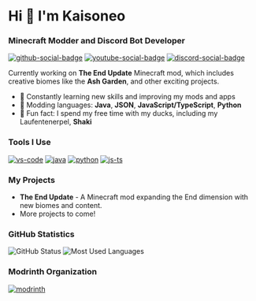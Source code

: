 # Hi 👋 I'm Kaisoneo

### Minecraft Modder and Discord Bot Developer

[![github-social-badge](https://img.shields.io/github/stars/Kaisoneo?style=for-the-badge&logo=github&logoColor=%23ffffff&label=GitHub&labelColor=%234b0082&color=%231f1f1f&link=https%3A%2F%2Fgithub.com%2FKaisoneo)](https://github.com/Kaisoneo)
[![youtube-social-badge](https://img.shields.io/youtube/channel/subscribers/UC7DdmXgZY6xBt352O7xME7A?style=for-the-badge&logo=youtube&logoColor=%23ffffff&label=YouTube&labelColor=%234b0082&color=%231f1f1f&link=https%3A%2F%2Fyoutube.com%2F%40kaisode%3Fsi%3D-akqU2LLdCHg3z-D)](https://youtube.com/@kaisode?si=-akqU2LLdCHg3z-D)
[![discord-social-badge](https://img.shields.io/discord/1289901579339698187?style=for-the-badge&logo=Discord&logoColor=%23ffffff&label=Discord&labelColor=%234b0082&color=%231f1f1f&link=https%3A%2F%2Fdiscord.gg%2FAQmdSpcYGc)](https://discord.gg/AQmdSpcYGc)

Currently working on **The End Update** Minecraft mod, which includes creative biomes like the **Ash Garden**, and other exciting projects.

- 🌱 Constantly learning new skills and improving my mods and apps
- 🔨 Modding languages: **Java**, **JSON**, **JavaScript/TypeScript**, **Python**
- 🦆 Fun fact: I spend my free time with my ducks, including my Laufentenerpel, **Shaki**

### Tools I Use

[![vs-code](https://camo.githubusercontent.com/117d2358c2e3294a00b5baa6408372971a7e0164ae0a6a8e526fa49821799062/68747470733a2f2f6c69656f6e73747564696f732e6769746875622e696f2f6173736574732f76312f62616467652f636f6d706163742d6d696e696d616c2f7376672f7673636f6469756d2e737667)](https://code.visualstudio.com/)
[![java](https://cdn.jsdelivr.net/npm/@intergrav/devins-badges@3/assets/compact-minimal/built-with/java_vector.svg)](https://www.java.com/en/)
[![python](https://cdn.jsdelivr.net/npm/@intergrav/devins-badges@3/assets/compact-minimal/built-with/python_vector.svg)](https://www.python.org/)
[![js-ts](https://cdn.jsdelivr.net/npm/@intergrav/devins-badges@3/assets/compact-minimal/built-with/javascript_vector.svg)](https://www.javascript.com/)

### My Projects

- **The End Update** - A Minecraft mod expanding the End dimension with new biomes and content.
- More projects to come!

### GitHub Statistics

![GitHub Status](https://github-readme-stats.vercel.app/api?username=Kaisoneo&show_icons=true&locale=en&title_color=4b0082&bg_color=11111d&text_color=ffffff&icon_color=4b0082&border_color=000)
![Most Used Languages](https://github-readme-stats.vercel.app/api/top-langs?username=Kaisoneo&locale=en&layout=compact&title_color=4b0082&bg_color=11111d&text_color=ffffff&icon_color=4b0082&border_color=000)

### Modrinth Organization

[![modrinth](https://img.shields.io/badge/modrinth-555555?style=for-the-badge&logo=modrinth&logoColor=white)](https://modrinth.com/organization/cubik)
